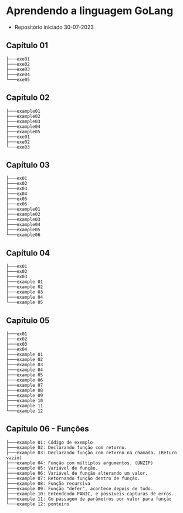 # Aprendendo a linguagem GoLang 

* Repositório iniciado 30-07-2023


## Capítulo 01
```
├───exe01
├───exe02
├───exe03
├───exe04
└───exe05
```

## Capítulo 02
```
├───example01
├───example02
├───example03
├───example04
├───example05
├───exe01
├───exe02
└───exe03
```

## Capítulo 03
```
├───ex01
├───ex02
├───ex03
├───ex04
├───ex05
├───ex06
├───example01
├───example02
├───example03
├───example04
├───example05
└───example06
```

## Capítulo 04
```
├───ex01
├───ex02
├───ex03
├───example 01
├───example 02
├───example 03
├───example 04
└───example 05
```

## Capítulo 05
```
├───ex01
├───ex02
├───ex03
├───ex04
├───example 01
├───example 02
├───example 03
├───example 04
├───example 05
├───example 06
├───example 07
├───example 08
├───example 09
├───example 10
├───example 11
└───example 12
```

## Capítulo 06 - Funções
```
├───example 01: Código de exemplo
├───example 02: Declarando função com retorno.
├───example 03: Declarando função com retorno na chamada. (Return vazio)
├───example 04: Função com múltiplos argumentos. (UNZIP)
├───example 05: Variável de função.
├───example 06: Variável de função alterando um valor.
├───example 07: Retornando função dentro de função.
├───example 08: Função recursiva
├───example 09: Função "defer", acontece depois de tudo.
├───example 10: Entendendo PANIC, e possíveis capturas de erros.
├───example 11: Go passagem de parâmetros por valor para função
└───example 12: ponteiro
    
```